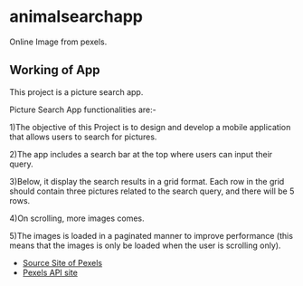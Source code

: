 # animalsearchapp

Online Image from pexels.

## Working of App

This project is a picture search app.

Picture Search App functionalities are:-

1)The objective of this Project is to design and develop a mobile application that allows users to
search for pictures.

2)The app includes a search bar at the top where users can input their query.

3)Below, it display the search results in a grid format. Each row in the grid should contain three
pictures related to the search query, and there will be 5 rows.

4)On scrolling, more images comes.

5)The images is loaded in a paginated manner to improve performance (this means
that the images is only be loaded when the user is scrolling only).

- [Source Site of Pexels](https://www.pexels.com/)
- [Pexels API site](https://www.pexels.com/api/)


